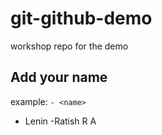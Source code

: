 # git-github-demo

workshop repo for the demo

## Add your name

example: `- <name>`

- Lenin
-Ratish R A 
